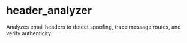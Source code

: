 # header_analyzer
Analyzes email headers to detect spoofing, trace message routes, and verify authenticity
